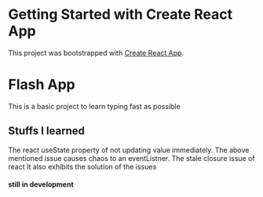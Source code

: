 # Getting Started with Create React App

This project was bootstrapped with [Create React App](https://github.com/facebook/create-react-app).

# Flash App

This is a basic project to learn typing fast as possible

## Stuffs I learned

The react useState property of not updating value immediately.
The above mentioned issue causes chaos to an eventListner.
The stale closure issue of react
It also exhibits the solution of the issues 


#### still in development